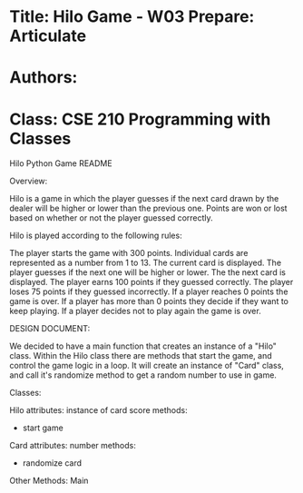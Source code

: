 # Title: Hilo Game - W03 Prepare: Articulate

# Authors:

# Class: CSE 210 Programming with Classes

Hilo Python Game README

Overview:

Hilo is a game in which the player guesses if the next card drawn by the dealer will be higher or lower than the previous one. Points are won or lost based on whether or not the player guessed correctly.

Hilo is played according to the following rules:

The player starts the game with 300 points.
Individual cards are represented as a number from 1 to 13.
The current card is displayed.
The player guesses if the next one will be higher or lower.
The the next card is displayed.
The player earns 100 points if they guessed correctly.
The player loses 75 points if they guessed incorrectly.
If a player reaches 0 points the game is over.
If a player has more than 0 points they decide if they want to keep playing.
If a player decides not to play again the game is over.

DESIGN DOCUMENT:

We decided to have a main function that creates an instance of a "Hilo" class.
Within the Hilo class there are methods that start the game, and control the game logic in a loop.
It will create an instance of "Card" class, and call it's randomize method to get a random number to use in game.

Classes:

Hilo
attributes:
instance of card
score
methods:

- start game

Card
attributes: number
methods:

- randomize card

Other Methods:
Main
